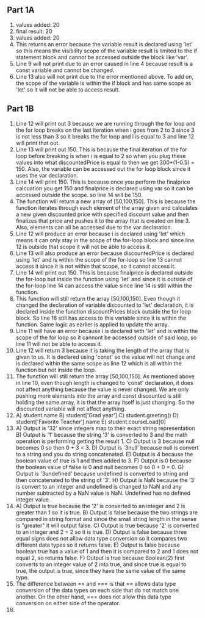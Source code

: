 ## Part 1A
1. values added: 20
2. final result: 20
3. values added: 20
4. This returns an error because the variable result is declared using 'let' so this means the visibility scope of the variable result is limited to the if statement block and cannot be accessed outside the block like 'var'.
5. Line 9 will not print due to an error caused in line 4 because result is a const variable and cannot be changed. 
6. Line 13 also will not print due to the error mentioned above. To add on, the scope of the variable is within the if block and has same scope as 'let' so it will not be able to access result.


## Part 1B
1. Line 12 will print out 3 because we are running through the for loop and the for loop breaks on the last iteration when i goes from 2 to 3 since 3 is not less than 3 so it breaks the for loop and i is equal to 3 and line 12 will print that out.
2. Line 13 will print out 150. This is because the final iteration of the for loop before breaking is when i is equal to 2 so when you plug these values into what discountedPrice is equal to then we get 300*(1-0.5) = 150. Also, the variable can be accessed out the for loop block since it uses the var declaration. 
3. Line 14 will print 150. This is because once you perform the finalprice calcuation you get 150 and finalprice is declared using var so it can be accessed outside the scope. so line 14 will be 150. 
4. The function will return a new array of [50,100,150]. This is because the function iterates through each element of the array given and calculates a new given discounted price with specified discount value and then finalizes that price and pushes it to the array that is created on line 3. Also, elements can all be accessed due to the var declaration. 
5. Line 12 will produce an error because i is declared using 'let' which means it can only stay in the scope of the for-loop block and since line 12 is outside that scope it will not be able to access it. 
6. Line 13 will also produce an error because discountedPrice is declared using 'let' and is within the scope of the for-loop so line 13 cannot access it since it is not within that scope, so it cannot access it. 
7. Line 14 will print out 150. This is because finalprice is declared outside the for-loop but inside the function using 'let' and since it is outside of the for-loop line 14 can access the value since line 14 is still within the function. 
8. This function will still return the array [50,100,150]. Even though it changed the declaration of variable discounted to 'let' declaration, it is declared inside the function discountPrices block outside the for loop block. So line 16 still has access to this variable since it is within the function. Same logic as earlier is applied to update the array.
9. Line 11 will have an error because i is declared with 'let' and is within the scope of the for loop so it cannont be accessed outside of said loop, so line 11 will not be able to access it. 
10. Line 12 will return 3 because it is taking the length of the array that is given to us. It is declared using 'const' so the value will not change and is declared within the same scope as line 12 which is all within the function but not inside the loop.
11. The function will still return the array [50,100,150]. As mentioned above in line 10, even though length is changed to 'const' declaration, it does not affect anything because the value is never changed. We are only pushing more elements into the array and const discounted is still holding the same array, it is that the array itself is just changing. So the discounted variable will not affect anything. 
12. A) student.name 
    B) student['Grad year']
    C) student.greeting()
    D) student['Favorite Teacher'].name
    E) student.courseLoad[0]
13. A) Output is '32' since integers map to their exact string representation
    B) Output is '1' because the string '3' is converted to 3 and the math operation is performing getting the result 1.
    C) Output is 3 because null becomes 0 so then 0 + 3 = 3.
    D) Output is '3null' because null is convert to a string and you do string concatenated. 
    E) Output is 4 because the boolean value of true is 1 and then added to 3.
    F) Output is 0 because the boolean value of false is 0 and null becomes 0 so 0 + 0 = 0.
    G) Output is '3undefined' because undefined is converted to string and then concatenated to the string of '3'.
    H) Output is NaN because the '3' is convert to an integer and undefined is changed to NaN and any number subtracted by a NaN value is NaN. Undefined has no defined integer value.
14. A) Output is true because the '2' is converted to an integer and 2 is greater than 1 so it is true.
    B) Output is false because the two strings are compared in string format and since the small string length in the sense is "greater" it will output false.
    C) Output is true because '2' is converted to an integer and 2 = 2 so it is true.
    D) Output is false because three equal signs does not allow data type conversion so it compares two different data types so it returns false. 
    E) Output is false because boolean true has a value of 1 and then it is compared to 2 and 1 does not equal 2, so returns false.
    F) Output is true because Boolean(2) first converts to an integer value of 2 into true, and since true is equal to true, the output is true, since they have the same value of the same type. 
15. The difference between == and === is that == allows data type conversion of the data types on each side that do not match one another. On the other hand, === does not allow this data type conversion on either side of the operator. 
16. 
